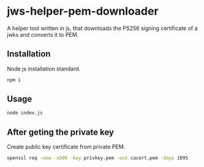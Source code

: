 # jws-helper-pem-downloader

A helper tool written in js, that downloads the PS256 signing certificate of a jwks and converts it to PEM.

## Installation

Node js installation standard.

```bash
npm i
```

## Usage

```bash
node index.js
```

## After geting the private key


Create public key certificate from private PEM.

```bash
openssl req -new -x509 -key privkey.pem -out cacert.pem -days 1095

```